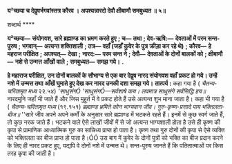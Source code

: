 **य²च्छया च देवॢषर्भगवांस्तत्र कौरव ।** **अपश्यन्नारदो देवौ क्षीबाणौ समबुध्यत ॥ ५॥** 

शब्दार्थ **** 

**य²च्छया—** **संयोगवश, सारे ब्रह्माण्ड का भ्रमण करते हुए** **; च—** **तथा** **; देव-ऋषि:—** **देवताओं में परम सन्त-पुरुष** **; भगवान्—** **अत्यन्त शक्तिशाली** **; तत्र—** **वहाँ (जहाँ कुवेर के पुत्र क्रीड़ा कर रहे थे)** **; कौरव—** **हे महराज परीक्षित** **; अपश्यत्—** **देखा** **;** **नारद:—** **परम सन्त ने** **; देवौ—** **देवताओं के दोनों बालकों को** **; क्षीबाणौ—** **नशे से उन्मत्त आँखों वाले** **; समबुध्यत—** **समझ गये।** **.** 

**हे महाराज परीक्षित, उन दोनों बालकों के सौभाग्य से एक बार देवॢष नारद संयोगवश वहाँ** **प्रकट हो गये। उन्हें नशे में उन्मत्त तथा आँखें घुमाते हुए देख कर नारद उनकी दशा समझ गये।** **तात्पर्य :** कहा गया है ( *चैतन्य-चरितामृत मध्य* २२.५४) *'साधुसंगÓ 'साधुसंगÓ—सर्वशाषे कय।* *लवमात्र साधुसंगे सर्वसिद्धि हय॥* नारदमुनि जहाँ भी जाते हैं और जिस मुहूर्त में वे प्रकट होते हैं उसे अत्यन्त शुभ माना जाता है। कहा भी गया है ( *चैतन्य-चरितामृत मध्य* (१९.१५१) *ब्रह्माण्ड भ्रमिते कोन भाग्यवान जीव।* *गुरु-कृष्ण-प्रसादे पाय भक्तिलता-बीज॥* ''सारे जीव अपने अपने कर्मों के अनुसार सारे ब्रह्माण्ड में भटकते रहते हैं। इनमें से कुछ स्वर्ग जाते हैं, तो कुछ नरक जाते हैं। भटकने वाले ऐसे लाखों जीवों में से जो अत्यन्त भाग्यशाली होता है उसे ही कृष्ण की कृपा से प्रामाणिक आध्यात्मिक गुरु का सान्निध्य प्राप्त हो पाता है। कृष्ण तथा गुरु दोनों की कृपा से ऐसे व्यक्ति को भक्तिलता का बीज प्राप्त हो पाता है।ÓÓ उस बाग में कुवेर के दोनों पुत्रों को भक्ति का बीज प्रदान करने के लिए ही नारद प्रकट हुए, यद्यपि वे दोनों नशे में उन्मत्त थे। सन्त-पुरुष जानते हैं कि पतितात्माओं पर किस तरह कृपा की जाती है।  